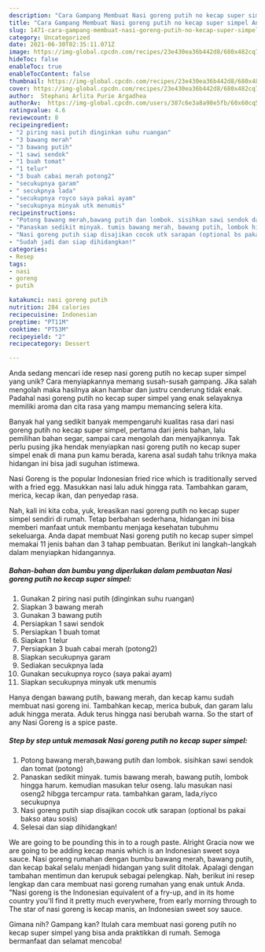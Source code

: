 ```yaml
---
description: "Cara Gampang Membuat Nasi goreng putih no kecap super simpel Anti Gagal"
title: "Cara Gampang Membuat Nasi goreng putih no kecap super simpel Anti Gagal"
slug: 1471-cara-gampang-membuat-nasi-goreng-putih-no-kecap-super-simpel-anti-gagal
category: Uncategorized
date: 2021-06-30T02:35:11.071Z
image: https://img-global.cpcdn.com/recipes/23e430ea36b442d8/680x482cq70/nasi-goreng-putih-no-kecap-super-simpel-foto-resep-utama.jpg
hideToc: false
enableToc: true
enableTocContent: false
thumbnail: https://img-global.cpcdn.com/recipes/23e430ea36b442d8/680x482cq70/nasi-goreng-putih-no-kecap-super-simpel-foto-resep-utama.jpg
cover: https://img-global.cpcdn.com/recipes/23e430ea36b442d8/680x482cq70/nasi-goreng-putih-no-kecap-super-simpel-foto-resep-utama.jpg
author:  Stephani Arlita Purie Argadhea
authorAv:  https://img-global.cpcdn.com/users/387c6e3a8a98e5fb/60x60cq50/avatar.jpg
ratingvalue: 4.6
reviewcount: 8
recipeingredient:
- "2 piring nasi putih dinginkan suhu ruangan"
- "3 bawang merah"
- "3 bawang putih"
- "1 sawi sendok"
- "1 buah tomat"
- "1 telur"
- "3 buah cabai merah potong2"
- "secukupnya garam"
- " secukpnya lada"
- "secukupnya royco saya pakai ayam"
- "secukupnya minyak utk menumis"
recipeinstructions:
- "Potong bawang merah,bawang putih dan lombok. sisihkan sawi sendok dan tomat (potong)"
- "Panaskan sedikit minyak. tumis bawang merah, bawang putih, lombok hingga harum. kemudian masukan telur oseng. lalu masukan nasi oseng2 hibgga tercampur rata. tambahkan garam, lada,riyco secukupnya"
- "Nasi goreng putih siap disajikan cocok utk sarapan (optional bs pakai bakso atau sosis)"
- "Sudah jadi dan siap dihidangkan!"
categories:
- Resep
tags:
- nasi
- goreng
- putih

katakunci: nasi goreng putih 
nutrition: 284 calories
recipecuisine: Indonesian
preptime: "PT11M"
cooktime: "PT53M"
recipeyield: "2"
recipecategory: Dessert

---
```



Anda sedang mencari ide resep nasi goreng putih no kecap super simpel yang unik? Cara menyiapkannya memang susah-susah gampang. Jika salah mengolah maka hasilnya akan hambar dan justru cenderung tidak enak. Padahal nasi goreng putih no kecap super simpel yang enak selayaknya memiliki aroma dan cita rasa yang mampu memancing selera kita.


Banyak hal yang sedikit banyak mempengaruhi kualitas rasa dari nasi goreng putih no kecap super simpel, pertama dari jenis bahan, lalu pemilihan bahan segar, sampai cara mengolah dan menyajikannya. Tak perlu pusing jika hendak menyiapkan nasi goreng putih no kecap super simpel enak di mana pun kamu berada, karena asal sudah tahu triknya maka hidangan ini bisa jadi suguhan istimewa.

Nasi Goreng is the popular Indonesian fried rice which is traditionally served with a fried egg. Masukkan nasi lalu aduk hingga rata. Tambahkan garam, merica, kecap ikan, dan penyedap rasa.


Nah, kali ini kita coba, yuk, kreasikan nasi goreng putih no kecap super simpel sendiri di rumah. Tetap berbahan sederhana, hidangan ini bisa memberi manfaat untuk membantu menjaga kesehatan tubuhmu sekeluarga. Anda dapat membuat Nasi goreng putih no kecap super simpel memakai 11 jenis bahan dan 3 tahap pembuatan. Berikut ini langkah-langkah dalam menyiapkan hidangannya.

<!--inarticleads1-->

##### Bahan-bahan dan bumbu yang diperlukan dalam pembuatan Nasi goreng putih no kecap super simpel:

1. Gunakan 2 piring nasi putih (dinginkan suhu ruangan)
1. Siapkan 3 bawang merah
1. Gunakan 3 bawang putih
1. Persiapkan 1 sawi sendok
1. Persiapkan 1 buah tomat
1. Siapkan 1 telur
1. Persiapkan 3 buah cabai merah (potong2)
1. Siapkan secukupnya garam
1. Sediakan  secukpnya lada
1. Gunakan secukupnya royco (saya pakai ayam)
1. Siapkan secukupnya minyak utk menumis


Hanya dengan bawang putih, bawang merah, dan kecap kamu sudah membuat nasi goreng ini. Tambahkan kecap, merica bubuk, dan garam lalu aduk hingga merata. Aduk terus hingga nasi berubah warna. So the start of any Nasi Goreng is a spice paste. 

<!--inarticleads2-->

##### Step by step untuk memasak Nasi goreng putih no kecap super simpel:

1. Potong bawang merah,bawang putih dan lombok. sisihkan sawi sendok dan tomat (potong)
1. Panaskan sedikit minyak. tumis bawang merah, bawang putih, lombok hingga harum. kemudian masukan telur oseng. lalu masukan nasi oseng2 hibgga tercampur rata. tambahkan garam, lada,riyco secukupnya
1. Nasi goreng putih siap disajikan cocok utk sarapan (optional bs pakai bakso atau sosis)
1. Selesai dan siap dihidangkan!

We are going to be pounding this in to a rough paste. Alright Gracia now we are going to be adding kecap manis which is an Indonesian sweet soya sauce. Nasi goreng rumahan dengan bumbu bawang merah, bawang putih, dan kecap bakal selalu menjadi hidangan yang sulit ditolak. Apalagi dengan tambahan mentimun dan kerupuk sebagai pelengkap. Nah, berikut ini resep lengkap dan cara membuat nasi goreng rumahan yang enak untuk Anda. &#34;Nasi goreng is the Indonesian equivalent of a fry-up, and in its home country you&#39;ll find it pretty much everywhere, from early morning through to The star of nasi goreng is kecap manis, an Indonesian sweet soy sauce. 

Gimana nih? Gampang kan? Itulah cara membuat nasi goreng putih no kecap super simpel yang bisa anda praktikkan di rumah. Semoga bermanfaat dan selamat mencoba!
